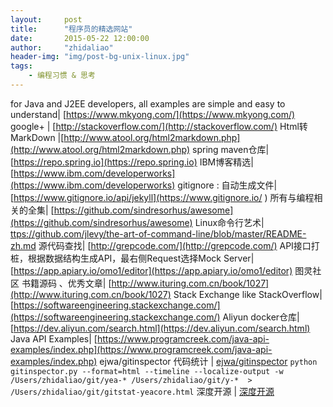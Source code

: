 ```yaml
---
layout:     post
title:      "程序员的精选网站"
date:       2015-05-22 12:00:00
author:     "zhidaliao"
header-img: "img/post-bg-unix-linux.jpg"
tags:
    - 编程习惯 & 思考
---
```


for Java and J2EE developers, all examples are simple and easy to understand| [https://www.mkyong.com/](https://www.mkyong.com/)
google+ | [http://stackoverflow.com/](http://stackoverflow.com/)
Html转MarkDown |[http://www.atool.org/html2markdown.php](http://www.atool.org/html2markdown.php)
spring maven仓库| [https://repo.spring.io](https://repo.spring.io)
IBM博客精选|[https://www.ibm.com/developerworks](https://www.ibm.com/developerworks)
gitignore : 自动生成文件| [https://www.gitignore.io/api/jekyll](https://www.gitignore.io/ )
所有与编程相关的全集| [https://github.com/sindresorhus/awesome](https://github.com/sindresorhus/awesome)
Linux命令行艺术| [ttps://github.com/jlevy/the-art-of-command-line/blob/master/README-zh.md](https://github.com/jlevy/the-art-of-command-line/blob/master/README-zh.md)
源代码查找| [http://grepcode.com/](http://grepcode.com/)
API接口打桩，根据数据结构生成API，最右侧Request选择Mock Server| [https://app.apiary.io/omo1/editor](https://app.apiary.io/omo1/editor)
图灵社区 书籍源码 、优秀文章| [http://www.ituring.com.cn/book/1027](http://www.ituring.com.cn/book/1027)
Stack Exchange like StackOverflow|[https://softwareengineering.stackexchange.com/](https://softwareengineering.stackexchange.com/)
Aliyun docker仓库|[https://dev.aliyun.com/search.html](https://dev.aliyun.com/search.html)
Java API Examples| [https://www.programcreek.com/java-api-examples/index.php](https://www.programcreek.com/java-api-examples/index.php)
ejwa/gitinspector 代码统计 | [ejwa/gitinspector](https://github.com/ejwa/gitinspector) `python gitinspector.py --format=html --timeline --localize-output -w /Users/zhidaliao/git/yea-* /Users/zhidaliao/git/y-*  > /Users/zhidaliao/git/gitstat-yeacore.html`
深度开源 | [深度开源](http://www.open-open.com/) 